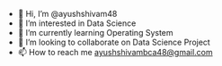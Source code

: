 - 👋 Hi, I’m @ayushshivam48
- 👀 I’m interested in Data Science
- 🌱 I’m currently learning Operating System
- 💞️ I’m looking to collaborate on Data Science Project
- 📫 How to reach me ayushshivambca48@gmail.com

<!---
ayushshivam48/ayushshivam48 is a ✨ special ✨ repository because its `README.md` (this file) appears on your GitHub profile.
You can click the Preview link to take a look at your changes.
--->
